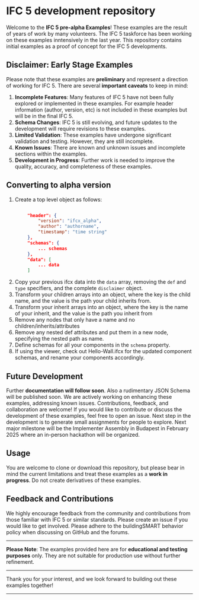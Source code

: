 # IFC 5 development repository

Welcome to the **IFC 5 pre-alpha Examples**!  These examples are the result of years of work by many volunteers. The IFC 5 taskforce has been working on these examples inntensively in the last year. This repository contains initial examples as a proof of concept for the IFC 5 developments.

## Disclaimer: Early Stage Examples

Please note that these examples are **preliminary** and represent a direction of working for IFC 5. There are several **important caveats** to keep in mind:

1. **Incomplete Features**: Many features of IFC 5 have not been fully explored or implemented in these examples. For example header information (author, version, etc) is not included in these examples but will be in the final IFC 5.
2. **Schema Changes**: IFC 5 is still evolving, and future updates to the development will require revisions to these examples.
3. **Limited Validation**: These examples have undergone significant validation and testing. However, they are still incomplete.
4. **Known Issues**: There are known and unknown issues and incomplete sections within the examples.
5. **Development in Progress**: Further work is needed to improve the quality, accuracy, and completeness of these examples.

## Converting to alpha version

1. Create a top level object as follows:
```json

        "header": {
            "version": "ifcx_alpha",
            "author": "authorname",
            "timestamp": "time string"
        },
        "schemas": {
            ... schemas
        },
        "data": [
            ... data
        ]
```
2. Copy your previous ifcx data into the `data` array, removing the `def` and `type` specifiers, and the complete `disclaimer` object.
3. Transform your children arrays into an object, where the key is the child name, and the value is the path your child inherits from.
4. Transform your inherit arrays into an object, where the key is the name of your inherit, and the value is the path you inherit from
4. Remove any nodes that only have a name and no children/inherits/attributes
5. Remove any nested def attributes and put them in a new node, specifying the nested path as name.
6. Define schemas for all your components in the `schema` property.
7. If using the viewer, check out Hello-Wall.ifcx for the updated component schemas, and rename your components accordingly.



## Future Development

Further **documentation will follow soon**. Also a rudimentary JSON Schema will be published soon.
We are actively working on enhancing these examples, addressing known issues. Contributions, feedback, and collaboration are welcome! If you would like to contribute or discuss the development of these examples, feel free to open an issue.
Next step in the development is to generate small assignments for people to explore. Next major milestone will be the Implementer Assembly in Budapest in February 2025 where an in-person hackathon will be organized. 

## Usage

You are welcome to clone or download this repository, but please bear in mind the current limitations and treat these examples as a **work in progress**. 
Do not create derivatives of these examples.

## Feedback and Contributions

We highly encourage feedback from the community and contributions from those familiar with IFC 5 or similar standards. Please create an issue if you would like to get involved. Please adhere to the buildingSMART behavior policy when discussing on GitHub and the forums.  

---

**Please Note**: The examples provided here are for **educational and testing purposes** only. They are not suitable for production use without further refinement.

---

Thank you for your interest, and we look forward to building out these examples together!

---
